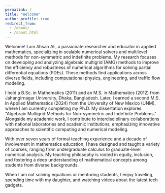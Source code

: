 ```yaml
---
permalink: /
title: "Welcome"
author_profile: true
redirect_from: 
  - /about/
  - /about.html
---
```


Welcome! I am Ahsan Ali, a passionate researcher and educator in applied mathematics, specializing in scalable numerical solvers and multilevel methods for non-symmetric and indefinite problems. My research focuses on developing and analyzing algebraic multigrid (AMG) methods to improve the efficiency and robustness of numerical algorithms for solving partial differential equations (PDEs). These methods find applications across diverse fields, including computational physics, engineering, and traffic flow modeling.

I hold a B.Sc. in Mathematics (2011) and an M.S. in Mathematics (2012) from Jahangirnagar University, Dhaka, Bangladesh. Later, I earned a second M.S. in Applied Mathematics (2024) from the University of New Mexico (UNM), where I am currently completing my Ph.D. My dissertation explores "Algebraic Multigrid Methods for Non-symmetric and Indefinite Problems." Alongside my academic work, I contribute to interdisciplinary collaborations with national laboratories and academic institutions, emphasizing innovative approaches to scientific computing and numerical modeling.

With over seven years of formal teaching experience and a decade of involvement in mathematics education, I have designed and taught a variety of courses, ranging from undergraduate calculus to graduate-level numerical analysis. My teaching philosophy is rooted in equity, inclusion, and fostering a deep understanding of mathematical concepts among students from diverse backgrounds.

When I am not solving equations or mentoring students, I enjoy traveling, spending time with my daughter, and watching videos about the latest tech gadgets.